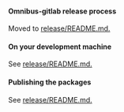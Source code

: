 #### Omnibus-gitlab release process

Moved to [release/README.md.](release/README.md)

#### On your development machine

See [release/README.md.](release/README.md#on-your-development-machine)

#### Publishing the packages

See [release/README.md.](release/README.md#publishing-the-packages)
